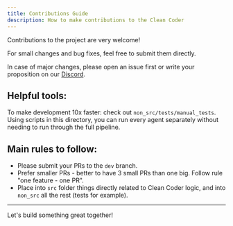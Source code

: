 ```yaml
---
title: Contributions Guide
description: How to make contributions to the Clean Coder
---
```


Contributions to the project are very welcome!

For small changes and bug fixes, feel free to submit them directly.

In case of major changes, please open an issue first or write your proposition on our [Discord](https://discord.gg/8gat7Pv7QJ).

## Helpful tools:

To make development 10x faster: check out `non_src/tests/manual_tests`. Using scripts in this directory, you can run every agent separately without needing to run through the full pipeline. 

## Main rules to follow:

- Please submit your PRs to the `dev` branch.
- Prefer smaller PRs - better to have 3 small PRs than one big. Follow rule "one feature - one PR".
- Place into `src` folder things directly related to Clean Coder logic, and into `non_src` all the rest (tests for example).

---
Let's build something great together!
